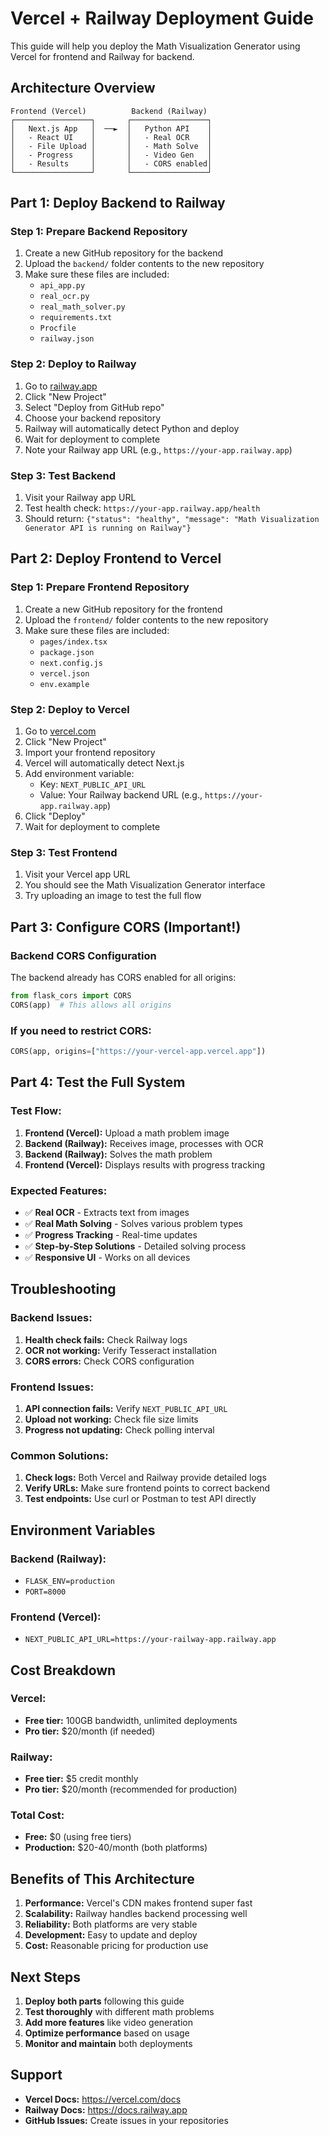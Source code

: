 # Vercel + Railway Deployment Guide

This guide will help you deploy the Math Visualization Generator using Vercel for frontend and Railway for backend.

## Architecture Overview

```
Frontend (Vercel)          Backend (Railway)
┌─────────────────┐       ┌─────────────────┐
│   Next.js App   │  ──►  │   Python API    │
│   - React UI    │       │   - Real OCR    │
│   - File Upload │       │   - Math Solve  │
│   - Progress    │       │   - Video Gen   │
│   - Results     │       │   - CORS enabled│
└─────────────────┘       └─────────────────┘
```

## Part 1: Deploy Backend to Railway

### Step 1: Prepare Backend Repository
1. Create a new GitHub repository for the backend
2. Upload the `backend/` folder contents to the new repository
3. Make sure these files are included:
   - `api_app.py`
   - `real_ocr.py`
   - `real_math_solver.py`
   - `requirements.txt`
   - `Procfile`
   - `railway.json`

### Step 2: Deploy to Railway
1. Go to [railway.app](https://railway.app)
2. Click "New Project"
3. Select "Deploy from GitHub repo"
4. Choose your backend repository
5. Railway will automatically detect Python and deploy
6. Wait for deployment to complete
7. Note your Railway app URL (e.g., `https://your-app.railway.app`)

### Step 3: Test Backend
1. Visit your Railway app URL
2. Test health check: `https://your-app.railway.app/health`
3. Should return: `{"status": "healthy", "message": "Math Visualization Generator API is running on Railway"}`

## Part 2: Deploy Frontend to Vercel

### Step 1: Prepare Frontend Repository
1. Create a new GitHub repository for the frontend
2. Upload the `frontend/` folder contents to the new repository
3. Make sure these files are included:
   - `pages/index.tsx`
   - `package.json`
   - `next.config.js`
   - `vercel.json`
   - `env.example`

### Step 2: Deploy to Vercel
1. Go to [vercel.com](https://vercel.com)
2. Click "New Project"
3. Import your frontend repository
4. Vercel will automatically detect Next.js
5. Add environment variable:
   - Key: `NEXT_PUBLIC_API_URL`
   - Value: Your Railway backend URL (e.g., `https://your-app.railway.app`)
6. Click "Deploy"
7. Wait for deployment to complete

### Step 3: Test Frontend
1. Visit your Vercel app URL
2. You should see the Math Visualization Generator interface
3. Try uploading an image to test the full flow

## Part 3: Configure CORS (Important!)

### Backend CORS Configuration
The backend already has CORS enabled for all origins:
```python
from flask_cors import CORS
CORS(app)  # This allows all origins
```

### If you need to restrict CORS:
```python
CORS(app, origins=["https://your-vercel-app.vercel.app"])
```

## Part 4: Test the Full System

### Test Flow:
1. **Frontend (Vercel):** Upload a math problem image
2. **Backend (Railway):** Receives image, processes with OCR
3. **Backend (Railway):** Solves the math problem
4. **Frontend (Vercel):** Displays results with progress tracking

### Expected Features:
- ✅ **Real OCR** - Extracts text from images
- ✅ **Real Math Solving** - Solves various problem types
- ✅ **Progress Tracking** - Real-time updates
- ✅ **Step-by-Step Solutions** - Detailed solving process
- ✅ **Responsive UI** - Works on all devices

## Troubleshooting

### Backend Issues:
1. **Health check fails:** Check Railway logs
2. **OCR not working:** Verify Tesseract installation
3. **CORS errors:** Check CORS configuration

### Frontend Issues:
1. **API connection fails:** Verify `NEXT_PUBLIC_API_URL`
2. **Upload not working:** Check file size limits
3. **Progress not updating:** Check polling interval

### Common Solutions:
1. **Check logs:** Both Vercel and Railway provide detailed logs
2. **Verify URLs:** Make sure frontend points to correct backend
3. **Test endpoints:** Use curl or Postman to test API directly

## Environment Variables

### Backend (Railway):
- `FLASK_ENV=production`
- `PORT=8000`

### Frontend (Vercel):
- `NEXT_PUBLIC_API_URL=https://your-railway-app.railway.app`

## Cost Breakdown

### Vercel:
- **Free tier:** 100GB bandwidth, unlimited deployments
- **Pro tier:** $20/month (if needed)

### Railway:
- **Free tier:** $5 credit monthly
- **Pro tier:** $20/month (recommended for production)

### Total Cost:
- **Free:** $0 (using free tiers)
- **Production:** $20-40/month (both platforms)

## Benefits of This Architecture

1. **Performance:** Vercel's CDN makes frontend super fast
2. **Scalability:** Railway handles backend processing well
3. **Reliability:** Both platforms are very stable
4. **Development:** Easy to update and deploy
5. **Cost:** Reasonable pricing for production use

## Next Steps

1. **Deploy both parts** following this guide
2. **Test thoroughly** with different math problems
3. **Add more features** like video generation
4. **Optimize performance** based on usage
5. **Monitor and maintain** both deployments

## Support

- **Vercel Docs:** https://vercel.com/docs
- **Railway Docs:** https://docs.railway.app
- **GitHub Issues:** Create issues in your repositories
